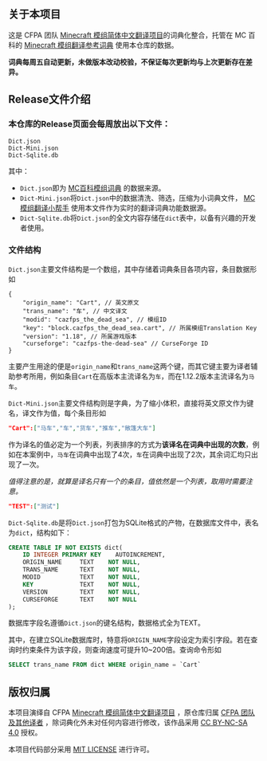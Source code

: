 ## 关于本项目

这是 CFPA 团队 [Minecraft 模组简体中文翻译项目](https://github.com/CFPAOrg/Minecraft-Mod-Language-Package)的词典化整合，托管在 MC 百科的 [Minecraft 模组翻译参考词典](https://dict.mcmod.cn/) 使用本仓库的数据。

**词典每周五自动更新，未做版本改动校验，不保证每次更新均与上次更新存在差异。**

## Release文件介绍

### 本仓库的Release页面会每周放出以下文件：

```
Dict.json
Dict-Mini.json
Dict-Sqlite.db
```

其中：
- `Dict.json`即为 [MC百科模组词典](https://dict.mcmod.cn/) 的数据来源。
- `Dict-Mini.json`将`Dict.json`中的数据清洗、筛选，压缩为小词典文件， [MC模组翻译小帮手](https://github.com/CFPATools/Minecraft-Mods-Translator) 使用本文件作为实时的翻译词典功能数据源。
- `Dict-Sqlite.db`将`Dict.json`的全文内容存储在`dict`表中，以备有兴趣的开发者使用。

### 文件结构

`Dict.json`主要文件结构是一个数组，其中存储着词典条目各项内容，条目数据形如
```json5
{
    "origin_name": "Cart", // 英文原文
    "trans_name": "车", // 中文译文
    "modid": "cazfps_the_dead_sea", // 模组ID
    "key": "block.cazfps_the_dead_sea.cart", // 所属模组Translation Key
    "version": "1.18", // 所属游戏版本
    "curseforge": "cazfps-the-dead-sea" // CurseForge ID
}
```
主要产生用途的便是`origin_name`和`trans_name`这两个键，而其它键主要为译者辅助参考所用，例如条目`Cart`在高版本主流译名为`车`，而在1.12.2版本主流译名为`马车`。

`Dict-Mini.json`主要文件结构则是字典，为了缩小体积，直接将英文原文作为键名，译文作为值，每个条目形如
```json
"Cart":["马车","车","货车","推车","敞篷大车"]
```
作为译名的值必定为一个列表，列表排序的方式为**该译名在词典中出现的次数**，例如在本案例中，`马车`在词典中出现了4次，`车`在词典中出现了2次，其余词汇均只出现了一次。

*值得注意的是，就算是译名只有一个的条目，值依然是一个列表，取用时需要注意。*
```json
"TEST":["测试"]
```

`Dict-Sqlite.db`是将`Dict.json`打包为SQLite格式的产物，在数据库文件中，表名为`dict`，结构如下：
```sql
CREATE TABLE IF NOT EXISTS dict(
    ID INTEGER PRIMARY KEY    AUTOINCREMENT,
    ORIGIN_NAME     TEXT    NOT NULL,
    TRANS_NAME      TEXT    NOT NULL,
    MODID           TEXT    NOT NULL,
    KEY             TEXT    NOT NULL,
    VERSION         TEXT    NOT NULL,
    CURSEFORGE      TEXT    NOT NULL
);
```
数据库字段名遵循`Dict.json`的键名结构，数据格式全为TEXT。

其中，在建立SQLite数据库时，特意将`ORIGIN_NAME`字段设定为索引字段。若在查询时约束条件为该字段，则查询速度可提升10~200倍。查询命令形如
```sql
SELECT trans_name FROM dict WHERE origin_name = `Cart`
```

## 版权归属

本项目演绎自 CFPA [Minecraft 模组简体中文翻译项目](https://github.com/CFPAOrg/Minecraft-Mod-Language-Package) ，原仓库归属 [CFPA 团队及其他译者](https://github.com/CFPAOrg/Minecraft-Mod-Language-Package/graphs/contributors) ，除词典化外未对任何内容进行修改，该作品采用 [CC BY-NC-SA 4.0](https://creativecommons.org/licenses/by-nc-sa/4.0/) 授权。 

本项目代码部分采用 [MIT LICENSE](https://mit-license.org/) 进行许可。
